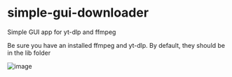 # simple-gui-downloader
Simple GUI app for yt-dlp and ffmpeg

Be sure you have an installed ffmpeg and yt-dlp. By default, they should be in the lib folder

![image](https://user-images.githubusercontent.com/53095170/180641732-6821ce96-e306-435d-82fe-1ce4ebfb6f12.png)
